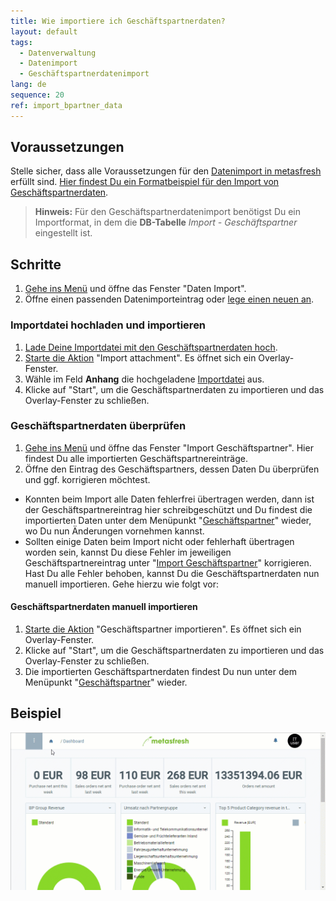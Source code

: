 ```yaml
---
title: Wie importiere ich Geschäftspartnerdaten?
layout: default
tags:
  - Datenverwaltung
  - Datenimport
  - Geschäftspartnerdatenimport
lang: de
sequence: 20
ref: import_bpartner_data
---
```


## Voraussetzungen
Stelle sicher, dass alle Voraussetzungen für den [Datenimport in metasfresh](Datenimport_nach_metasfresh) erfüllt sind. [Hier findest Du ein Formatbeispiel für den Import von Geschäftspartnerdaten](Importformat_Beispiel_GPartner).
 >**Hinweis:** Für den Geschäftspartnerdatenimport benötigst Du ein Importformat, in dem die **DB-Tabelle** *Import - Geschäftspartner* eingestellt ist.

## Schritte
1. [Gehe ins Menü](Menu) und öffne das Fenster "Daten Import".
1. Öffne einen passenden Datenimporteintrag oder [lege einen neuen an](Datenimporteintrag_anlegen).

### Importdatei hochladen und importieren
1. [Lade Deine Importdatei mit den Geschäftspartnerdaten hoch](Dateihandling).
1. [Starte die Aktion](AktionStarten#aktionsmenue) "Import attachment". Es öffnet sich ein Overlay-Fenster.
1. Wähle im Feld **Anhang** die hochgeladene [Importdatei](Importdatei_nuetzliche_Hinweise) aus.
1. Klicke auf "Start", um die Geschäftspartnerdaten zu importieren und das Overlay-Fenster zu schließen.

### Geschäftspartnerdaten überprüfen
1. [Gehe ins Menü](Menu) und öffne das Fenster "Import Geschäftspartner". Hier findest Du alle importierten Geschäftspartnereinträge.
1. Öffne den Eintrag des Geschäftspartners, dessen Daten Du überprüfen und ggf. korrigieren möchtest.
 - Konnten beim Import alle Daten fehlerfrei übertragen werden, dann ist der Geschäftspartnereintrag hier schreibgeschützt und Du findest die importierten Daten unter dem Menüpunkt "[Geschäftspartner](Menu)" wieder, wo Du nun Änderungen vornehmen kannst.
 - Sollten einige Daten beim Import nicht oder fehlerhaft übertragen worden sein, kannst Du diese Fehler im jeweiligen Geschäftspartnereintrag unter "[Import Geschäftspartner](Menu)" korrigieren. Hast Du alle Fehler behoben, kannst Du die Geschäftspartnerdaten nun manuell importieren. Gehe hierzu wie folgt vor:

#### Geschäftspartnerdaten manuell importieren
1. [Starte die Aktion](AktionStarten#aktionsmenue) "Geschäftspartner importieren". Es öffnet sich ein Overlay-Fenster.
1. Klicke auf "Start", um die Geschäftspartnerdaten zu importieren und das Overlay-Fenster zu schließen.
1. Die importierten Geschäftspartnerdaten findest Du nun unter dem Menüpunkt "[Geschäftspartner](Menu)" wieder.

## Beispiel
![](assets/GPartnerdaten_importieren.gif)
